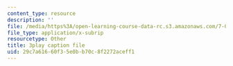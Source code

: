 ```yaml
---
content_type: resource
description: ''
file: /media/https%3A/open-learning-course-data-rc.s3.amazonaws.com/7-016-introductory-biology-fall-2018/29c7a61660f35e0bb70c8f2272aceff1_s1MoBTEcVYY.vtt
file_type: application/x-subrip
resourcetype: Other
title: 3play caption file
uid: 29c7a616-60f3-5e0b-b70c-8f2272aceff1
---
```


